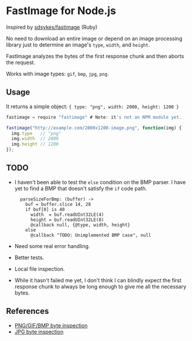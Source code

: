 # FastImage for Node.js

Inspired by [sdsykes/fastimage](https://github.com/sdsykes/fastimage) (Ruby)

No need to download an entire image or depend on an image processing library
just to determine an image's `type`, `width`, and `height`.

FastImage analyzes the bytes of the first response chunk and then aborts the
request.

Works with image types: `gif`, `bmp`, `jpg`, `png`.

## Usage

It returns a simple object: `{ type: "png", width: 2000, height: 1200 }`

~~~ javascript
fastimage = require "fastimage" # Note: it's not an NPM module yet.

fastimage("http://example.com/2000x1200-image.png", function(img) {
  img.type   // "png"
  img.width  // 2000
  img.height // 1200
});
~~~

## TODO

* I haven't been able  to test the `else` condition on the BMP parser. I have
  yet to find a BMP that doesn't satisfy the `if` code path.

        parseSizeForBmp: (buffer) ->
          buf = buffer.slice 14, 28
          if buf[0] is 40
            width  = buf.readUInt32LE(4)
            height = buf.readUInt32LE(8)
            @callback null, {@type, width, height}
          else
            @callback "TODO: Unimplemented BMP case", null

* Need some real error handling.
* Better tests.
* Local file inspection.
* While it hasn't failed me yet, I don't think I can blindly expect the first
  response chunk to always be long enough to give me all the necessary bytes.

## References

* [PNG/GIF/BMP byte inspection](http://dzone.com/snippets/determine-image-size)
* [JPG byte inspection](http://pennysmalls.com/find-jpeg-dimensions-fast-in-pure-ruby-no-ima)
